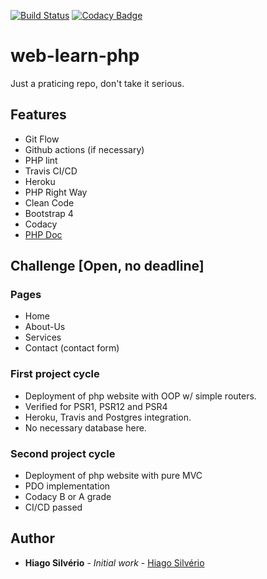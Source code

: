 [![Build Status](https://travis-ci.com/hiagosilverio/web-learn-php.svg?branch=master)](https://travis-ci.com/hiagosilverio/web-learn-php)
[![Codacy Badge](https://app.codacy.com/project/badge/Grade/174c2bd105084c9cbb802b7f61fbec59)](https://www.codacy.com/manual/hiago.silverioest/web-learn-php?utm_source=github.com&amp;utm_medium=referral&amp;utm_content=hiagosilverio/web-learn-php&amp;utm_campaign=Badge_Grade)
# web-learn-php
Just a praticing repo, don't take it serious.

## Features
- Git Flow
- Github actions (if necessary)
- PHP lint
- Travis CI/CD
- Heroku
- PHP Right Way
- Clean Code
- Bootstrap 4
- Codacy 
- [PHP Doc](https://github.com/phpDocumentor/fig-standards/blob/master/proposed/phpdoc.md)

## Challenge [Open, no deadline]
### Pages
-   Home
-   About-Us
-   Services
-   Contact (contact form)
### First project cycle
-   Deployment of php website with OOP w/ simple routers.
-   Verified for PSR1, PSR12 and PSR4
-   Heroku, Travis and Postgres integration.
-   No necessary database here.
### Second project cycle 
-   Deployment of php website with pure MVC
-   PDO implementation
-   Codacy B or A grade
-   CI/CD passed


## Author

*   **Hiago Silvério** - *Initial work* - [Hiago Silvério](https://github.com/hiagosilverio)

